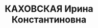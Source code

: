 ---
title: КАХОВСКАЯ Ирина Константиновна
description: "Род. 15.08.1888, Киевская губ., г. Тараща, обр.: высшее, левый эсер.\
  \ Проживала: Москва. \n  Арестована 21.03.1921. Обв.: принадлежность к партии левых\
  \ эсеров. Приговор: 04.1921 – 2 года ссылки в Калугу. \n  Реабилитирована в 1994"
---